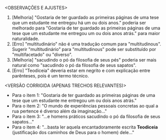 <OBSERVAÇÕES E AJUSTES>
1. [Melhoria] "Gostaria de ter guardado as primeiras páginas de uma tese que um estudante me entregou há um ou dois anos." poderia ser melhorado para "Gostaria de ter guardado as primeiras páginas de uma tese que um estudante me entregou um ou dois anos atrás." para maior naturalidade.
2. [Erro] "multitudinário" não é uma tradução comum para "multitudinous". Sugerir "multitudinário" para "multitudinous" pode ser substituído por "multifacetado" ou "diverso".
3. [Melhoria] "sacudindo o pó da filosofia de seus pés" poderia ser mais natural como "sacudindo o pó da filosofia de seus sapatos".
4. [Erro] "Teodiceia" deveria estar em negrito e com explicação entre parênteses, pois é um termo técnico.

<VERSÃO CORRIGIDA (APENAS TRECHOS RELEVANTES)>
- Para o item 1: "Gostaria de ter guardado as primeiras páginas de uma tese que um estudante me entregou um ou dois anos atrás."
- Para o item 2: "O mundo de experiências pessoais concretas ao qual a rua pertence é diverso além da imaginação..."
- Para o item 3: "...e homens práticos sacudindo o pó da filosofia de seus sapatos..."
- Para o item 4: "...basta ler aquela encantadoramente escrita **Teodiceia** (justificação dos caminhos de Deus para o homem) dele..."